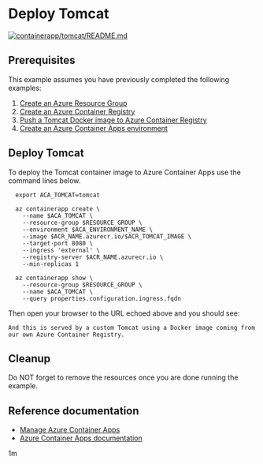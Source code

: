 # Deploy Tomcat

[![containerapp/tomcat/README.md](https://github.com/Azure-Samples/java-on-azure-examples/actions/workflows/containerapp_tomcat_README_md.yml/badge.svg)](https://github.com/Azure-Samples/java-on-azure-examples/actions/workflows/containerapp_tomcat_README_md.yml)

## Prerequisites

This example assumes you have previously completed the following examples:

1. [Create an Azure Resource Group](../../group/create/README.md)
1. [Create an Azure Container Registry](../../acr/create/README.md)
1. [Push a Tomcat Docker image to Azure Container Registry](../../acr/tomcat/README.md)
1. [Create an Azure Container Apps environment](../create-environment/README.md)

## Deploy Tomcat

<!-- 

  if [[ -z $REGION ]]; then
    export REGION=brazilsouth
  fi

  -->
<!-- workflow.cron(0 8 * * 1) -->
<!-- workflow.include(../../acr/tomcat/README.md) -->
<!-- workflow.include(../create-environment/README.md) -->

To deploy the Tomcat container image to Azure Container Apps use the command 
lines below.

```shell
  export ACA_TOMCAT=tomcat

  az containerapp create \
    --name $ACA_TOMCAT \
    --resource-group $RESOURCE_GROUP \
    --environment $ACA_ENVIRONMENT_NAME \
    --image $ACR_NAME.azurecr.io/$ACR_TOMCAT_IMAGE \
    --target-port 8080 \
    --ingress 'external' \
    --registry-server $ACR_NAME.azurecr.io \
    --min-replicas 1

  az containerapp show \
    --resource-group $RESOURCE_GROUP \
    --name $ACA_TOMCAT \
    --query properties.configuration.ingress.fqdn
```

Then open your browser to the URL echoed above and you should see:

```text
And this is served by a custom Tomcat using a Docker image coming from
our own Azure Container Registry.
```

<!-- workflow.directOnly()

  sleep 60
  export URL=https://$(az containerapp show --resource-group $RESOURCE_GROUP --name $ACA_TOMCAT --query properties.configuration.ingress.fqdn --output tsv)
  export RESULT=$(curl $URL)
  az group delete --name $RESOURCE_GROUP --yes || true
  if [[ "$RESULT" != *"custom Tomcat"* ]]; then
    echo "Response did not contain 'custom Tomcat'"
    exit 1
  fi

  -->

## Cleanup

Do NOT forget to remove the resources once you are done running the example.

## Reference documentation

* [Manage Azure Container Apps](https://docs.microsoft.com/cli/azure/containerapp)
* [Azure Container Apps documentation](https://docs.microsoft.com/azure/container-apps)

1m
